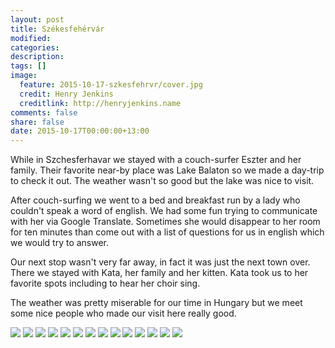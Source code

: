 ```yaml
---
layout: post
title: Székesfehérvár
modified:
categories:
description:
tags: []
image:
  feature: 2015-10-17-szkesfehrvr/cover.jpg
  credit: Henry Jenkins
  creditlink: http://henryjenkins.name
comments: false
share: false
date: 2015-10-17T00:00:00+13:00
---
```


While in Szchesferhavar we stayed with a couch-surfer Eszter and her family.
Their favorite near-by place was Lake Balaton so we made a day-trip
to check it out. The weather wasn't so good but the lake was nice to visit.

After couch-surfing we went to a bed and breakfast run by a lady who couldn't
speak a word of english. We had some fun trying to communicate with her via
Google Translate. Sometimes she would disappear to her room for ten minutes
than come out with a list of questions for us in english which we would try to
answer.

Our next stop wasn't very far away, in fact it was just the next town over.
There we stayed with Kata, her family and her kitten. Kata took us to her
favorite spots including to hear her choir sing.

The weather was pretty miserable for our time in Hungary but we meet some nice
people who made our visit here really good.


<img src="/images/2015-10-17-szkesfehrvr/IMG_20151013_071914_640px.jpg">

<img src="/images/2015-10-17-szkesfehrvr/IMG_20151013_104623_640px.jpg">

<img src="/images/2015-10-17-szkesfehrvr/IMG_20151013_112755_640px.jpg">

<img src="/images/2015-10-17-szkesfehrvr/IMG_20151013_113116_640px.jpg">

<img src="/images/2015-10-17-szkesfehrvr/IMG_20151013_145818_640px.jpg">

<img src="/images/2015-10-17-szkesfehrvr/IMG_20151013_150713_640px.jpg">

<img src="/images/2015-10-17-szkesfehrvr/IMG_20151014_180537_640px.jpg">

<img src="/images/2015-10-17-szkesfehrvr/IMG_20151015_153655_640px.jpg">

<img src="/images/2015-10-17-szkesfehrvr/IMG_20151015_171201_640px.jpg">

<img src="/images/2015-10-17-szkesfehrvr/IMG_20151015_183015_640px.jpg">

<img src="/images/2015-10-17-szkesfehrvr/IMG_20151016_092317_640px.jpg">

<img src="/images/2015-10-17-szkesfehrvr/IMG_20151016_222339_640px.jpg">

<img src="/images/2015-10-17-szkesfehrvr/IMG_20151017_093706_640px.jpg">

<img src="/images/2015-10-17-szkesfehrvr/IMG_20151017_082030_640px.jpg">
